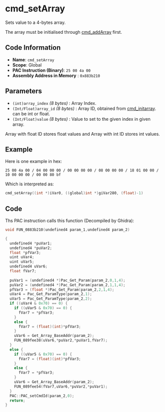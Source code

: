 # cmd_setArray

Sets value to a 4-bytes array.

The array must be initialised through [cmd_addArray](./cmd_addarray.md) first.

## Code Information

- **Name**: `cmd_setArray`
- **Scope**: Global
- **PAC Instruction (Binary)**: `25 00 4a 00`
- **Assembly Address in Memory** : `0x883b210`

## Parameters

- `(int)array_index` *(8 bytes)* : Array Index.
- `(Int/Float)array_id` *(8 bytes)* : Array ID, obtained from [cmd_initarray](./cmd_initarray.md). can be int or float.
- `(Int/Float)value` *(8 bytes)* : Value to set to the given index in given array.

Array with float ID stores float values and Array with int ID stores int values.

## Example

Here is one example in hex:

```25 00 4a 00 / 04 00 00 00 / 00 00 00 00 / 08 00 00 00 / 18 01 00 00 / 10 00 00 00 / 00 00 80 bf```

Which is interpreted as:

```c
cmd_setArray((int *)iVar0, ((global)int *)giVar280, (float)-1)
```

## Code

Ths PAC instruction calls this function (Decompiled by Ghidra):

```c
void FUN_0883b210(undefined4 param_1,undefined4 param_2)

{
  undefined4 *puVar1;
  undefined4 *puVar2;
  float *pfVar3;
  uint uVar4;
  uint uVar5;
  undefined4 uVar6;
  float fVar7;
  
  puVar1 = (undefined4 *)Pac_Get_Param(param_2,0,1,4);
  puVar2 = (undefined4 *)Pac_Get_Param(param_2,1,1,4);
  pfVar3 = (float *)Pac_Get_Param(param_2,2,1,4);
  uVar4 = Pac_Get_ParamType(param_2,1);
  uVar5 = Pac_Get_ParamType(param_2,2);
  if ((uVar4 & 0x70) == 0) {
    if ((uVar5 & 0x70) == 0) {
      fVar7 = *pfVar3;
    }
    else {
      fVar7 = (float)(int)*pfVar3;
    }
    uVar6 = Get_Array_BaseAddr(param_2);
    FUN_089fee38(uVar6,*puVar2,*puVar1,fVar7);
  }
  else {
    if ((uVar5 & 0x70) == 0) {
      fVar7 = (float)(int)*pfVar3;
    }
    else {
      fVar7 = *pfVar3;
    }
    uVar6 = Get_Array_BaseAddr(param_2);
    FUN_089fee54(fVar7,uVar6,*puVar2,*puVar1);
  }
  PAC::PAC_setCmdId(param_2,0);
  return;
}
```

